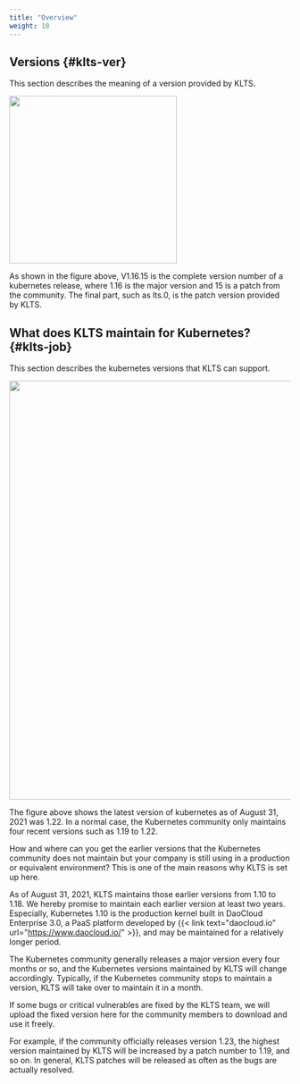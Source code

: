 ```yaml
---
title: "Overview"
weight: 10
---
```

## Versions {#klts-ver}
This section describes the meaning of a version provided by KLTS.


<img src="../klts_ver.png" width="300">

As shown in the figure above, V1.16.15 is the complete version number of a kubernetes release, where 1.16 is the major version and 15 is a patch from the community. The final part, such as lts.0, is the patch version provided by KLTS.

## What does KLTS maintain for Kubernetes? {#klts-job}
This section describes the kubernetes versions that KLTS can support. 


<img src="../klts_job.png" width="750">

The figure above shows the latest version of kubernetes as of August 31, 2021 was 1.22. In a normal case, the Kubernetes community only maintains four recent versions such as 1.19 to 1.22. 


How and where can you get the earlier versions that the Kubernetes community does not maintain but your company is still using in a production or equivalent environment? This is one of the main reasons why KLTS is set up here. 


As of August 31, 2021, KLTS maintains those earlier versions from 1.10 to 1.18. We hereby promise to maintain each earlier version at least two years. Especially, Kubernetes 1.10 is the production kernel built in DaoCloud Enterprise 3.0, a PaaS platform developed by {{< link text="daocloud.io" url="https://www.daocloud.io/" >}}, and may be maintained for a relatively longer period. 


The Kubernetes community generally releases a major version every four months or so, and the Kubernetes versions maintained by KLTS will change accordingly. Typically, if the Kubernetes community stops to maintain a version, KLTS will take over to maintain it in a month.


If some bugs or critical vulnerables are fixed by the KLTS team, we will upload the fixed version here for the community members to download and use it freely.


For example, if the community officially releases version 1.23, the highest version maintained by KLTS will be increased by a patch number to 1.19, and so on. In general, KLTS patches will be released as often as the bugs are actually resolved.